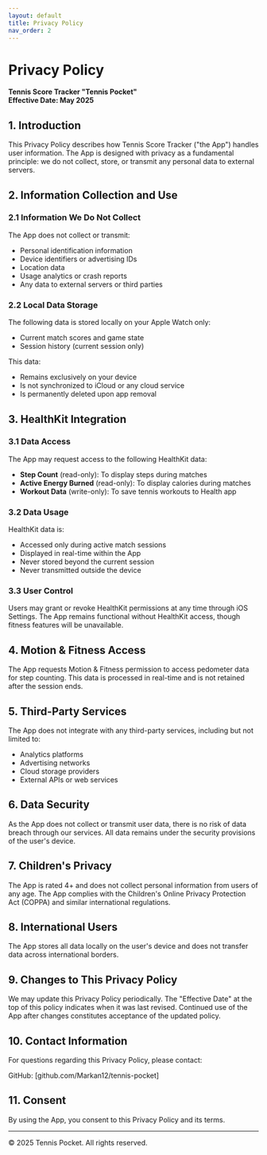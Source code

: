 ```yaml
---
layout: default
title: Privacy Policy
nav_order: 2
---
```

# Privacy Policy

**Tennis Score Tracker "Tennis Pocket"**  
**Effective Date: May 2025**

## 1. Introduction

This Privacy Policy describes how Tennis Score Tracker ("the App") handles user information. The App is designed with privacy as a fundamental principle: we do not collect, store, or transmit any personal data to external servers.

## 2. Information Collection and Use

### 2.1 Information We Do Not Collect

The App does not collect or transmit:
- Personal identification information
- Device identifiers or advertising IDs
- Location data
- Usage analytics or crash reports
- Any data to external servers or third parties

### 2.2 Local Data Storage

The following data is stored locally on your Apple Watch only:
- Current match scores and game state
- Session history (current session only)

This data:
- Remains exclusively on your device
- Is not synchronized to iCloud or any cloud service
- Is permanently deleted upon app removal

## 3. HealthKit Integration

### 3.1 Data Access

The App may request access to the following HealthKit data:
- **Step Count** (read-only): To display steps during matches
- **Active Energy Burned** (read-only): To display calories during matches
- **Workout Data** (write-only): To save tennis workouts to Health app

### 3.2 Data Usage

HealthKit data is:
- Accessed only during active match sessions
- Displayed in real-time within the App
- Never stored beyond the current session
- Never transmitted outside the device

### 3.3 User Control

Users may grant or revoke HealthKit permissions at any time through iOS Settings. The App remains functional without HealthKit access, though fitness features will be unavailable.

## 4. Motion & Fitness Access

The App requests Motion & Fitness permission to access pedometer data for step counting. This data is processed in real-time and is not retained after the session ends.

## 5. Third-Party Services

The App does not integrate with any third-party services, including but not limited to:
- Analytics platforms
- Advertising networks
- Cloud storage providers
- External APIs or web services

## 6. Data Security

As the App does not collect or transmit user data, there is no risk of data breach through our services. All data remains under the security provisions of the user's device.

## 7. Children's Privacy

The App is rated 4+ and does not collect personal information from users of any age. The App complies with the Children's Online Privacy Protection Act (COPPA) and similar international regulations.

## 8. International Users

The App stores all data locally on the user's device and does not transfer data across international borders.

## 9. Changes to This Privacy Policy

We may update this Privacy Policy periodically. The "Effective Date" at the top of this policy indicates when it was last revised. Continued use of the App after changes constitutes acceptance of the updated policy.

## 10. Contact Information

For questions regarding this Privacy Policy, please contact:
 
GitHub: [github.com/Markan12/tennis-pocket]

## 11. Consent

By using the App, you consent to this Privacy Policy and its terms.

---

© 2025 Tennis Pocket. All rights reserved.
